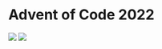 Advent of Code 2022
===================

![](https://img.shields.io/badge/stars%20⭐-14-yellow) ![](https://img.shields.io/badge/days%20completed-7-red)